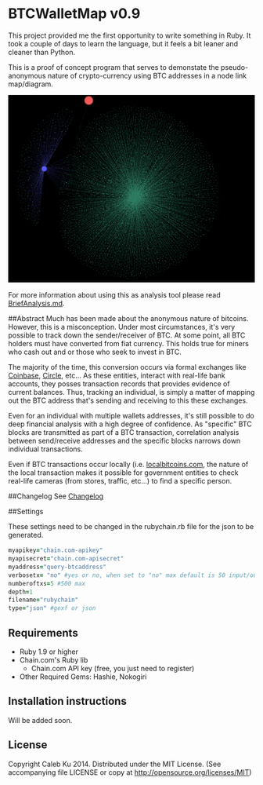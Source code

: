 BTCWalletMap v0.9
============
This project provided me the first opportunity to write something in Ruby. It took a couple of days to learn the language, but it feels a bit leaner and cleaner than Python.

This is a proof of concept program that serves to demonstate the pseudo-anonymous nature of crypto-currency using BTC addresses in a node link map/diagram. 

![nodemap](https://github.com/Scootie/BTCNetworkMap/blob/master/examples/gephi-2997-3097.png)

For more information about using this as analysis tool please read [BriefAnalysis.md](/BriefAnalysis.md).

##Abstract
Much has been made about the anonymous nature of bitcoins. However, this is a misconception. Under most circumstances, it's very possible to track down the sender/receiver of BTC. At some point, all BTC holders must have converted from fiat currency. This holds true for miners who cash out and or those who seek to invest in BTC.

The majority of the time, this conversion occurs via formal exchanges like [Coinbase](http://coinbase.com), [Circle](http://www.circle.com), etc... As these entities, interact with real-life bank accounts, they posses transaction records that provides evidence of current balances. Thus, tracking an individual, is simply a matter of mapping out the BTC address that's sending and receiving to this these exchanges.

Even for an individual with multiple wallets addresses, it's still possible to do deep financial analysis with a high degree of confidence. As "specific" BTC blocks are transmitted as part of a BTC transaction, correlation analysis between send/receive addresses and the specific blocks narrows down individual transactions. 

Even if BTC transactions occur locally (i.e. [localbitcoins.com](http://localbitcoins.com), the nature of the local transaction makes it possible for government entities to check real-life cameras (from stores, traffic, etc...) to find a specific person.

##Changelog
See  [Changelog](/changelog.md)

##Settings

These settings need to be changed in the rubychain.rb file for the json to be generated.
```Ruby
myapikey="chain.com-apikey"
myapisecret="chain.com-apisecret"
myaddress="query-btcaddress"
verbosetx= "no" #yes or no, when set to "no" max default is 50 input/output addresses per transaction, this setting parses all when set to "yes"
numberoftxs=5 #500 max
depth=1
filename="rubychain"
type="json" #gexf or json
```

## Requirements
  
* Ruby 1.9 or higher
* Chain.com's Ruby lib
  * Chain.com API key (free, you just need to register)
* Other Required Gems: Hashie, Nokogiri
  
## Installation instructions

Will be added soon.

## License

Copyright Caleb Ku 2014. Distributed under the MIT License. (See accompanying file LICENSE or copy at http://opensource.org/licenses/MIT)
